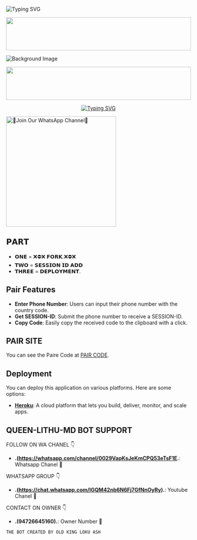    ![Typing SVG](https://readme-typing-svg.herokuapp.com?font=Rockstar-ExtraBold&color=F01&lines=CREATED+BY+ASH)
 
<img src="https://i.imgur.com/dBaSKWF.gif" height="90" width="100%">


![Background Image](https://i.ibb.co/myW7D5f/2df27fbd1a812920.jpg)

<img src="https://i.imgur.com/dBaSKWF.gif" height="90" width="100%">

<br>
 </p>
    <p align="center">
<a href="https://git.io/typing-svg"><img src="https://readme-typing-svg.demolab.com?font=EB+Garamond&weight=800&size=28&duration=4000&pause=1000&random=false&width=435&lines=WELCOME+TO+QUEEN-LITHU-MD;MULTI-DEVICE+WHATSAPP+BOT;DEVELOPED+BY;KING LOKU ASH" alt="Typing SVG" /></a>

<a href="https://whatsapp.com/channel/0029VapKsJeKmCPQ53eTsF1E"><img src="https://img.shields.io/badge/%E2%9D%A4%EF%B8%8F%E2%80%8D%20Join%20Our%20WhatsApp%20Channel%F0%9F%91%A8%E2%80%8D%F0%9F%92%BB-green" alt="🙌Join Our WhatsApp Channel🙌" width="300"></a>

## 𝗣𝗔𝗥𝗧
- **𝗢𝗡𝗘** = ❌⛔❌ 𝗙𝗢𝗥𝗞.❌⛔❌
- **𝗧𝗪𝗢** = 𝗦𝗘𝗦𝗦𝗜𝗢𝗡 𝗜𝗗 𝗔𝗗𝗗
- **𝗧𝗛𝗥𝗘𝗘** = 𝗗𝗘𝗣𝗟𝗢𝗬𝗠𝗘𝗡𝗧.


## Pair Features

- **Enter Phone Number**: Users can input their phone number with the country code.
- **Get SESSION-ID**: Submit the phone number to receive a SESSION-ID.
- **Copy Code**: Easily copy the received code to the clipboard with a click.

## PAIR SITE

You can see the Paire Code at [PAIR CODE](https://ash-md-pair.onrender.com/pair/).

## Deployment

You can deploy this application on various platforms. Here are some options:

- **[Heroku](https://dashboard.heroku.com/new?template=https://github.com/Oldlokuash/QUEEN-LITHU-MD-v1/tree/main)**: A cloud platform that lets you build, deliver, monitor, and scale apps.

## QUEEN-LITHU-MD BOT SUPPORT

FOLLOW ON WA CHANEL 👇

- **.(https://whatsapp.com/channel/0029VapKsJeKmCPQ53eTsF1E.**: Whatsapp Chanel 🌟

WHATSAPP GROUP 👇

- **.(https://chat.whatsapp.com/IGQM42nb6N6Fj7GfNnOyRy).**: Youtube Chanel 🌟

CONTACT ON OWNER 👇

- **.(94726645160).**: Owner Number 🌟

```THE BOT CREATED BY OLD KING LOKU ASH```

